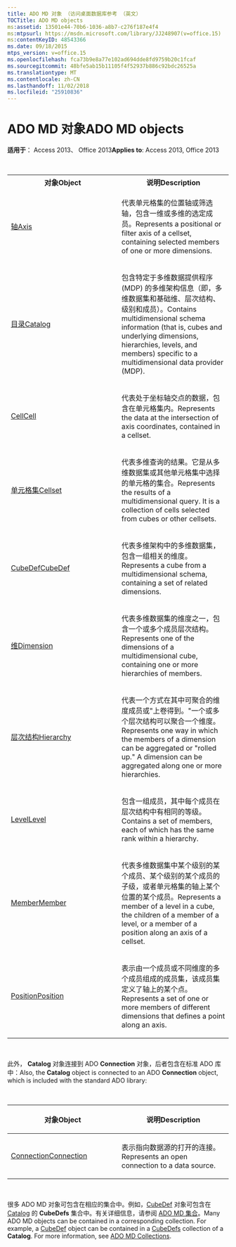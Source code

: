 ```yaml
---
title: ADO MD 对象 （访问桌面数据库参考 （英文）
TOCTitle: ADO MD objects
ms:assetid: 13501e44-70b6-1036-a8b7-c276f187e4f4
ms:mtpsurl: https://msdn.microsoft.com/library/JJ248907(v=office.15)
ms:contentKeyID: 48543366
ms.date: 09/18/2015
mtps_version: v=office.15
ms.openlocfilehash: fca73b9e8a77e102ad694dde8fd9759b20c1fcaf
ms.sourcegitcommit: 48bfe5ab15b11105f4f52937b886c92bdc26525a
ms.translationtype: MT
ms.contentlocale: zh-CN
ms.lasthandoff: 11/02/2018
ms.locfileid: "25910836"
---
```

# <a name="ado-md-objects"></a><span data-ttu-id="c3bff-102">ADO MD 对象</span><span class="sxs-lookup"><span data-stu-id="c3bff-102">ADO MD objects</span></span>

<span data-ttu-id="c3bff-103">**适用于**： Access 2013、 Office 2013</span><span class="sxs-lookup"><span data-stu-id="c3bff-103">**Applies to**: Access 2013, Office 2013</span></span>

<br/>

<table>
<colgroup>
<col style="width: 50%" />
<col style="width: 50%" />
</colgroup>
<tbody>
<tr class="even">
<th><span data-ttu-id="c3bff-104">对象</span><span class="sxs-lookup"><span data-stu-id="c3bff-104">Object</span></span></th>
<th><span data-ttu-id="c3bff-105">说明</span><span class="sxs-lookup"><span data-stu-id="c3bff-105">Description</span></span></th>
</tr>
<tr class="odd">
<td><p><span data-ttu-id="c3bff-106"><a href="axis-object-ado-md.md">轴</a></span><span class="sxs-lookup"><span data-stu-id="c3bff-106"><a href="axis-object-ado-md.md">Axis</a></span></span></p></td>
<td><p><span data-ttu-id="c3bff-107">代表单元格集的位置轴或筛选轴，包含一维或多维的选定成员。</span><span class="sxs-lookup"><span data-stu-id="c3bff-107">Represents a positional or filter axis of a cellset, containing selected members of one or more dimensions.</span></span></p></td>
</tr>
<tr class="even">
<td><p><span data-ttu-id="c3bff-108"><a href="catalog-object-ado-md.md">目录</a></span><span class="sxs-lookup"><span data-stu-id="c3bff-108"><a href="catalog-object-ado-md.md">Catalog</a></span></span></p></td>
<td><p><span data-ttu-id="c3bff-109">包含特定于多维数据提供程序 (MDP) 的多维架构信息（即，多维数据集和基础维、层次结构、级别和成员）。</span><span class="sxs-lookup"><span data-stu-id="c3bff-109">Contains multidimensional schema information (that is, cubes and underlying dimensions, hierarchies, levels, and members) specific to a multidimensional data provider (MDP).</span></span></p></td>
</tr>
<tr class="odd">
<td><p><span data-ttu-id="c3bff-110"><a href="cell-object-ado-md.md">Cell</a></span><span class="sxs-lookup"><span data-stu-id="c3bff-110"><a href="cell-object-ado-md.md">Cell</a></span></span></p></td>
<td><p><span data-ttu-id="c3bff-111">代表处于坐标轴交点的数据，包含在单元格集内。</span><span class="sxs-lookup"><span data-stu-id="c3bff-111">Represents the data at the intersection of axis coordinates, contained in a cellset.</span></span></p></td>
</tr>
<tr class="even">
<td><p><span data-ttu-id="c3bff-112"><a href="cellset-object-ado-md.md">单元格集</a></span><span class="sxs-lookup"><span data-stu-id="c3bff-112"><a href="cellset-object-ado-md.md">Cellset</a></span></span></p></td>
<td><p><span data-ttu-id="c3bff-p101">代表多维查询的结果。它是从多维数据集或其他单元格集中选择的单元格的集合。</span><span class="sxs-lookup"><span data-stu-id="c3bff-p101">Represents the results of a multidimensional query. It is a collection of cells selected from cubes or other cellsets.</span></span></p></td>
</tr>
<tr class="odd">
<td><p><span data-ttu-id="c3bff-115"><a href="cubedef-object-ado-md.md">CubeDef</a></span><span class="sxs-lookup"><span data-stu-id="c3bff-115"><a href="cubedef-object-ado-md.md">CubeDef</a></span></span></p></td>
<td><p><span data-ttu-id="c3bff-116">代表多维架构中的多维数据集，包含一组相关的维度。</span><span class="sxs-lookup"><span data-stu-id="c3bff-116">Represents a cube from a multidimensional schema, containing a set of related dimensions.</span></span></p></td>
</tr>
<tr class="even">
<td><p><span data-ttu-id="c3bff-117"><a href="dimension-object-ado-md.md">维</a></span><span class="sxs-lookup"><span data-stu-id="c3bff-117"><a href="dimension-object-ado-md.md">Dimension</a></span></span></p></td>
<td><p><span data-ttu-id="c3bff-118">代表多维数据集的维度之一，包含一个或多个成员层次结构。</span><span class="sxs-lookup"><span data-stu-id="c3bff-118">Represents one of the dimensions of a multidimensional cube, containing one or more hierarchies of members.</span></span></p></td>
</tr>
<tr class="odd">
<td><p><span data-ttu-id="c3bff-119"><a href="hierarchy-object-ado-md.md">层次结构</a></span><span class="sxs-lookup"><span data-stu-id="c3bff-119"><a href="hierarchy-object-ado-md.md">Hierarchy</a></span></span></p></td>
<td><p><span data-ttu-id="c3bff-120">代表一个方式在其中可聚合的维度成员或&quot;上卷得到。&quot;一个或多个层次结构可以聚合一个维度。</span><span class="sxs-lookup"><span data-stu-id="c3bff-120">Represents one way in which the members of a dimension can be aggregated or &quot;rolled up.&quot; A dimension can be aggregated along one or more hierarchies.</span></span></p></td>
</tr>
<tr class="even">
<td><p><span data-ttu-id="c3bff-121"><a href="level-object-ado-md.md">Level</a></span><span class="sxs-lookup"><span data-stu-id="c3bff-121"><a href="level-object-ado-md.md">Level</a></span></span></p></td>
<td><p><span data-ttu-id="c3bff-122">包含一组成员，其中每个成员在层次结构中有相同的等级。</span><span class="sxs-lookup"><span data-stu-id="c3bff-122">Contains a set of members, each of which has the same rank within a hierarchy.</span></span></p></td>
</tr>
<tr class="odd">
<td><p><span data-ttu-id="c3bff-123"><a href="member-object-ado-md.md">Member</a></span><span class="sxs-lookup"><span data-stu-id="c3bff-123"><a href="member-object-ado-md.md">Member</a></span></span></p></td>
<td><p><span data-ttu-id="c3bff-124">代表多维数据集中某个级别的某个成员、某个级别的某个成员的子级，或者单元格集的轴上某个位置的某个成员。</span><span class="sxs-lookup"><span data-stu-id="c3bff-124">Represents a member of a level in a cube, the children of a member of a level, or a member of a position along an axis of a cellset.</span></span></p></td>
</tr>
<tr class="even">
<td><p><span data-ttu-id="c3bff-125"><a href="position-object-ado-md.md">Position</a></span><span class="sxs-lookup"><span data-stu-id="c3bff-125"><a href="position-object-ado-md.md">Position</a></span></span></p></td>
<td><p><span data-ttu-id="c3bff-126">表示由一个成员或不同维度的多个成员组成的成员集，该成员集定义了轴上的某个点。</span><span class="sxs-lookup"><span data-stu-id="c3bff-126">Represents a set of one or more members of different dimensions that defines a point along an axis.</span></span></p></td>
</tr>
</tbody>
</table>

<br/>

<span data-ttu-id="c3bff-127">此外， **Catalog** 对象连接到 ADO **Connection** 对象，后者包含在标准 ADO 库中：</span><span class="sxs-lookup"><span data-stu-id="c3bff-127">Also, the **Catalog** object is connected to an ADO **Connection** object, which is included with the standard ADO library:</span></span>

<br/>

<table>
<colgroup>
<col style="width: 50%" />
<col style="width: 50%" />
</colgroup>
<thead>
<tr class="header">
<th><p><span data-ttu-id="c3bff-128">对象</span><span class="sxs-lookup"><span data-stu-id="c3bff-128">Object</span></span></p></th>
<th><p><span data-ttu-id="c3bff-129">说明</span><span class="sxs-lookup"><span data-stu-id="c3bff-129">Description</span></span></p></th>
</tr>
</thead>
<tbody>
<tr class="odd">
<td><p><span data-ttu-id="c3bff-130"><a href="connection-object-ado.md">Connection</a></span><span class="sxs-lookup"><span data-stu-id="c3bff-130"><a href="connection-object-ado.md">Connection</a></span></span></p></td>
<td><p><span data-ttu-id="c3bff-131">表示指向数据源的打开的连接。</span><span class="sxs-lookup"><span data-stu-id="c3bff-131">Represents an open connection to a data source.</span></span></p></td>
</tr>
</tbody>
</table>

<br/>

<span data-ttu-id="c3bff-p102">很多 ADO MD 对象可包含在相应的集合中。例如，[CubeDef](cubedef-object-ado-md.md) 对象可包含在 [Catalog](cubedefs-collection-ado-md.md) 的 **CubeDefs** 集合中。有关详细信息，请参阅 [ADO MD 集合](ado-md-collections.md)。</span><span class="sxs-lookup"><span data-stu-id="c3bff-p102">Many ADO MD objects can be contained in a corresponding collection. For example, a [CubeDef](cubedef-object-ado-md.md) object can be contained in a [CubeDefs](cubedefs-collection-ado-md.md) collection of a **Catalog**. For more information, see [ADO MD Collections](ado-md-collections.md).</span></span>

